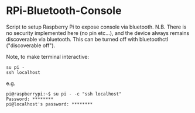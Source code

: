 # RPi-Bluetooth-Console

Script to setup Raspberry Pi to expose console via bluetooth.
N.B. There is no security implemented here (no pin etc...),
and the device always remains discoverable via bluetooth.
This can be turned off with bluetoothctl ("discoverable off").

Note, to make terminal interactive:
```
su pi -
ssh localhost
```
e.g.
```
pi@raspberrypi:~$ su pi - -c "ssh localhost"
Password: ********
pi@localhost's password: ********
```
